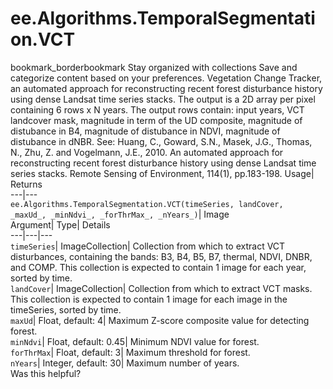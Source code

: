  
#  ee.Algorithms.TemporalSegmentation.VCT 
bookmark_borderbookmark Stay organized with collections  Save and categorize content based on your preferences.
Vegetation Change Tracker, an automated approach for reconstructing recent forest disturbance history using dense Landsat time series stacks. 
The output is a 2D array per pixel containing 6 rows x N years. The output rows contain: input years, VCT landcover mask, magnitude in term of the UD composite, magnitude of distubance in B4, magnitude of distubance in NDVI, magnitude of distubance in dNBR.
See: Huang, C., Goward, S.N., Masek, J.G., Thomas, N., Zhu, Z. and Vogelmann, J.E., 2010. An automated approach for reconstructing recent forest disturbance history using dense Landsat time series stacks. Remote Sensing of Environment, 114(1), pp.183-198.
Usage| Returns  
---|---  
`ee.Algorithms.TemporalSegmentation.VCT(timeSeries, landCover,  _maxUd_, _minNdvi_, _forThrMax_, _nYears_)`| Image  
Argument| Type| Details  
---|---|---  
`timeSeries`| ImageCollection| Collection from which to extract VCT disturbances, containing the bands: B3, B4, B5, B7, thermal, NDVI, DNBR, and COMP. This collection is expected to contain 1 image for each year, sorted by time.  
`landCover`| ImageCollection| Collection from which to extract VCT masks. This collection is expected to contain 1 image for each image in the timeSeries, sorted by time.  
`maxUd`| Float, default: 4| Maximum Z-score composite value for detecting forest.  
`minNdvi`| Float, default: 0.45| Minimum NDVI value for forest.  
`forThrMax`| Float, default: 3| Maximum threshold for forest.  
`nYears`| Integer, default: 30| Maximum number of years.  
Was this helpful?
